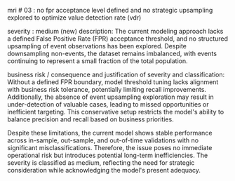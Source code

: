 
mri # 03 : no fpr acceptance level defined and no strategic upsampling explored to optimize value detection rate (vdr)

severity : medium (new)
description:
The current modeling approach lacks a defined False Positive Rate (FPR) acceptance threshold, and no structured upsampling of event observations has been explored. Despite downsampling non-events, the dataset remains imbalanced, with events continuing to represent a small fraction of the total population.

business risk / consequence and justification of severity and classification:
Without a defined FPR boundary, model threshold tuning lacks alignment with business risk tolerance, potentially limiting recall improvements. Additionally, the absence of event upsampling exploration may result in under-detection of valuable cases, leading to missed opportunities or inefficient targeting. This conservative setup restricts the model's ability to balance precision and recall based on business priorities.

Despite these limitations, the current model shows stable performance across in-sample, out-sample, and out-of-time validations with no significant misclassifications. Therefore, the issue poses no immediate operational risk but introduces potential long-term inefficiencies. The severity is classified as medium, reflecting the need for strategic consideration while acknowledging the model's present adequacy.
